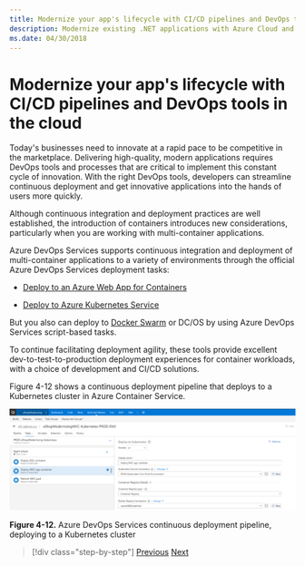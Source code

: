 ```yaml
---
title: Modernize your app's lifecycle with CI/CD pipelines and DevOps tools in the cloud
description: Modernize existing .NET applications with Azure Cloud and Windows containers | Modernize your app's lifecycle with CI/CD pipelines and DevOps tools in the cloud
ms.date: 04/30/2018
---
```

# Modernize your app's lifecycle with CI/CD pipelines and DevOps tools in the cloud

Today's businesses need to innovate at a rapid pace to be competitive in the marketplace. Delivering high-quality, modern applications requires DevOps tools and processes that are critical to implement this constant cycle of innovation. With the right DevOps tools, developers can streamline continuous deployment and get innovative applications into the hands of users more quickly.

Although continuous integration and deployment practices are well established, the introduction of containers introduces new considerations, particularly when you are working with multi-container applications.

Azure DevOps Services supports continuous integration and deployment of multi-container applications to a variety of environments through the official Azure DevOps Services deployment tasks:

- [Deploy to an Azure Web App for Containers](https://docs.microsoft.com/azure/devops/pipelines/apps/cd/deploy-docker-webapp?tabs=dotnet-core)

- [Deploy to Azure Kubernetes Service](https://docs.microsoft.com/azure/devops/pipelines/apps/cd/deploy-aks?tabs=dotnet-core)

But you also can deploy to [Docker Swarm](https://blogs.msdn.microsoft.com/jcorioland/2016/11/29/full-ci-cd-pipeline-to-deploy-multi-containers-application-on-azure-container-service-docker-swarm-using-visual-studio-team-services/) or DC/OS by using Azure DevOps Services script-based tasks.

To continue facilitating deployment agility, these tools provide excellent dev-to-test-to-production deployment experiences for container workloads, with a choice of development and CI/CD solutions.

Figure 4-12 shows a continuous deployment pipeline that deploys to a Kubernetes cluster in Azure Container Service.

![Screenshot of Azure DevOps Services deploying to a Kubernetes cluster.](./media/life-cycle-ci-cd-pipelines-devops-tools/deploy-mvc-app-container-kubernetes.png)

**Figure 4-12.** Azure DevOps Services continuous deployment pipeline, deploying to a Kubernetes cluster

>[!div class="step-by-step"]
>[Previous](modernize-your-apps-with-monitoring-and-telemetry.md)
>[Next](migrate-to-hybrid-cloud-scenarios.md)
